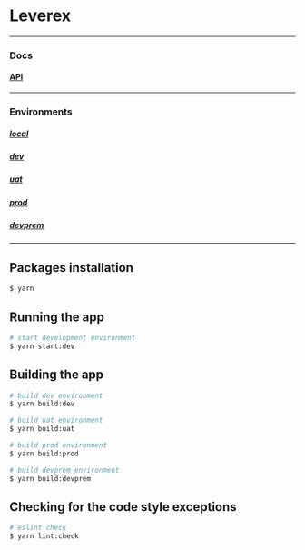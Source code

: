# Leverex


---

### Docs
#### [API](https://docs.leverex.io/#intro)

---

### Environments
##### [local](http://localhost:8080)
##### [dev](https://https://dev.leverex.io/)
##### [uat](https://https://testnet.leverex.io/)
##### [prod](https://leverex.io/)
##### [devprem](https://devprem.leverex.io/)

---

## Packages installation

```bash
$ yarn
```

## Running the app

```bash
# start development environment
$ yarn start:dev
```

## Building the app

```bash
# build dev environment
$ yarn build:dev

# build uat environment
$ yarn build:uat

# build prod environment
$ yarn build:prod

# build devprem environment
$ yarn build:devprem
```

## Checking for the code style exceptions

```bash
# eslint check
$ yarn lint:check
```
